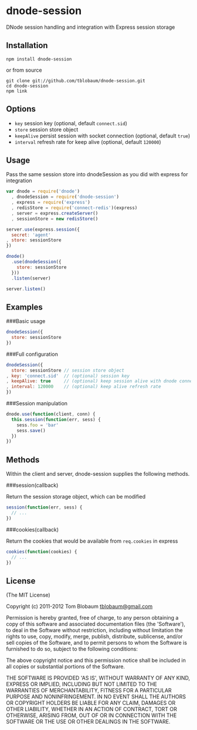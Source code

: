 dnode-session
=============

DNode session handling and integration with Express session storage

Installation
------------

    npm install dnode-session

or from source

    git clone git://github.com/tblobaum/dnode-session.git 
    cd dnode-session
    npm link

Options
-------

* `key` session key (optional, default `connect.sid`)
* `store` session store object
* `keepAlive` persist session with socket connection (optional, default `true`)
* `interval` refresh rate for keep alive (optional, default `120000`)

Usage
-----

Pass the same session store into dnodeSession as you did with express for integration

```javascript
var dnode = require('dnode')
  , dnodeSession = require('dnode-session')
  , express = require('express')
  , redisStore = require('connect-redis')(express)
  , server = express.createServer()
  , sessionStore = new redisStore()

server.use(express.session({ 
  secret: 'agent'
, store: sessionStore
})

dnode()
  .use(dnodeSession({
    store: sessionStore
  }))
  .listen(server)

server.listen()
````

Examples
--------

###Basic usage

```javascript
dnodeSession({
  store: sessionStore
})
````

###Full configuration

```javascript
dnodeSession({
  store: sessionStore // session store object
, key: 'connect.sid'  // (optional) session key
, keepAlive: true     // (optional) keep session alive with dnode connection
, interval: 120000    // (optional) keep alive refresh rate
})
````

###Session manipulation

```javascript
dnode.use(function(client, conn) {
  this.session(function(err, sess) {
    sess.foo = 'bar'
    sess.save()
  })
})
````

Methods
-------

Within the client and server, dnode-session supplies the following methods.

###session(callback)

Return the session storage object, which can be modified

```javascript
session(function(err, sess) {
  // ...
})
````

###cookies(callback)

Return the cookies that would be available from `req.cookies` in express

```javascript
cookies(function(cookies) {
  // ...
})
````

License
-------

(The MIT License)

Copyright (c) 2011-2012 Tom Blobaum <tblobaum@gmail.com>

Permission is hereby granted, free of charge, to any person obtaining
a copy of this software and associated documentation files (the
'Software'), to deal in the Software without restriction, including
without limitation the rights to use, copy, modify, merge, publish,
distribute, sublicense, and/or sell copies of the Software, and to
permit persons to whom the Software is furnished to do so, subject to
the following conditions:

The above copyright notice and this permission notice shall be
included in all copies or substantial portions of the Software.

THE SOFTWARE IS PROVIDED 'AS IS', WITHOUT WARRANTY OF ANY KIND,
EXPRESS OR IMPLIED, INCLUDING BUT NOT LIMITED TO THE WARRANTIES OF
MERCHANTABILITY, FITNESS FOR A PARTICULAR PURPOSE AND NONINFRINGEMENT.
IN NO EVENT SHALL THE AUTHORS OR COPYRIGHT HOLDERS BE LIABLE FOR ANY
CLAIM, DAMAGES OR OTHER LIABILITY, WHETHER IN AN ACTION OF CONTRACT,
TORT OR OTHERWISE, ARISING FROM, OUT OF OR IN CONNECTION WITH THE
SOFTWARE OR THE USE OR OTHER DEALINGS IN THE SOFTWARE.

